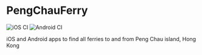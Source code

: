 # PengChauFerry
![iOS CI](https://github.com/lionello/PengChauFerry/workflows/iOS%20CI/badge.svg)
![Android CI](https://github.com/lionello/PengChauFerry/workflows/Android%20CI/badge.svg)

iOS and Android apps to find all ferries to and from Peng Chau island, Hong Kong

